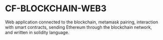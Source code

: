 # CF-BLOCKCHAIN-WEB3
Web application connected to the blockchain, metamask pairing, interaction with smart contracts, sending Ethereum through the blockchain network, and written in solidity language.
